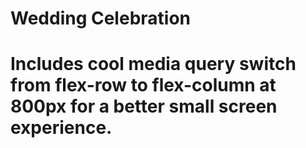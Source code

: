 <h1>Wedding Celebration<h1>
Includes cool media query switch from flex-row to flex-column at 800px for a better small screen experience.